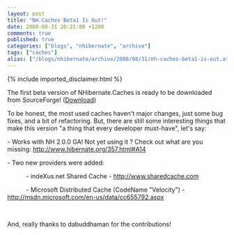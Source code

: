 ```yaml
---
layout: post
title: "NH.Caches Beta1 Is Out!"
date: 2008-08-31 20:21:00 +1200
comments: true
published: true
categories: ["blogs", "nhibernate", "archive"]
tags: ["caches"]
alias: ["/blogs/nhibernate/archive/2008/08/31/nh-caches-beta1-is-out.aspx"]
---
```

<!-- more -->
{% include imported_disclaimer.html %}
<p>The&nbsp;first beta&nbsp;version of NHibernate.Caches is ready to be downloaded from SourceForge! (<a target="_blank" href="/media/p/6.aspx" title="Download">Download</a>)</p>
<p>To be honest, the most used caches haven't major changes, just some&nbsp;bug fixes, and a bit of refactoring. But, there are still some interesting things that make this&nbsp;version "a thing that every developer&nbsp;must-have", let's say:</p>
<p>- Works with NH 2.0.0 GA! Not yet using it ? Check out what are you missing: <a href="http://www.hibernate.org/357.html#A14">http://www.hibernate.org/357.html#A14</a></p>
<p>- Two new providers were added:</p>
<p>&nbsp;&nbsp;&nbsp;&nbsp;&nbsp;&nbsp;&nbsp;&nbsp;&nbsp;&nbsp; - indeXus.net Shared Cache - <a href="http://www.sharedcache.com">http://www.sharedcache.com</a></p>
<p>&nbsp;&nbsp;&nbsp;&nbsp;&nbsp;&nbsp;&nbsp;&nbsp;&nbsp;&nbsp; - Microsoft Distributed Cache (CodeName "Velocity") - <a href="http://msdn.microsoft.com/en-us/data/cc655792.aspx">http://msdn.microsoft.com/en-us/data/cc655792.aspx</a></p>
<p>&nbsp;</p>
<p>And, really thanks to dabuddhaman for the contributions!</p>
